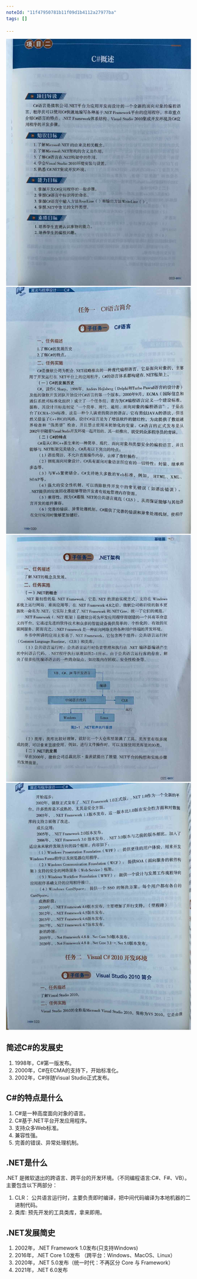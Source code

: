 ```yaml
---
noteId: "11f47950781b11f09d1b4112a27977ba"
tags: []

---
```


![C#语言简介](../textbook/2-overview/019.jpeg)
![C#语言简介](../textbook/2-overview/020.jpeg)
![C#语言简介](../textbook/2-overview/021.jpeg)
![C#语言简介](../textbook/2-overview/022.jpeg)


## 简述C#的发展史
1. 1998年，C#第一版发布。
2. 2000年，C#在ECMA的支持下，开始标准化。
3. 2002年，C#伴随Visual Studio正式发布。
## C#的特点是什么

1. C#是一种高度面向对象的语言。
2. C#基于.NET平台开发应用程序。
3. 支持众多Web标准。
4. 兼容性强。
5. 完善的错误、异常处理机制。

## .NET是什么
.NET 是微软退出的跨语言、跨平台的开发环境。（不同编程语言:C#、F#、VB）。主要包含以下两部分：

1. CLR： 公共语言运行时，主要负责即时编译，把中间代码编译为本地机器的二进制代码。
2. 类库: 预先开发的工具类库，拿来即用。

## .NET发展简史

1. 2002年，.NET Framework 1.0发布(只支持Windows)
2. 2016年，.NET Core 1.0发布 （跨平台：Windows、MacOS、Linux）
3. 2020年，.NET 5.0发布（统一时代：不再区分 Core 与 Framework）
4. 2021年，.NET 6.0发布

